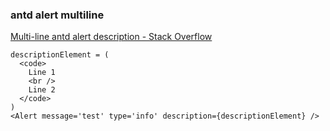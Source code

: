 ###  antd alert multiline


[Multi-line antd alert description - Stack Overflow](https://stackoverflow.com/questions/44362606/multi-line-antd-alert-description "Multi-line antd alert description - Stack Overflow")


 

```
descriptionElement = (
  <code>
    Line 1
    <br />
    Line 2
  </code>
)
<Alert message='test' type='info' description={descriptionElement} />

```
